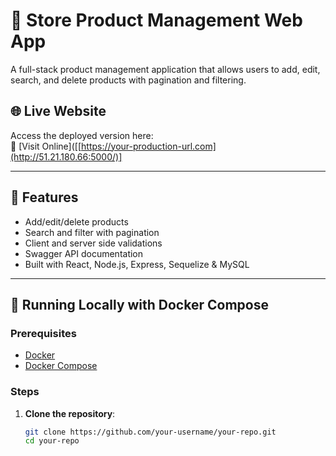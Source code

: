 # 🛒 Store Product Management Web App

A full-stack product management application that allows users to add, edit, search, and delete products with pagination and filtering.

## 🌐 Live Website

Access the deployed version here:  
🔗 [Visit Online]([[https://your-production-url.com](http://51.21.180.66:5000/)]

---

## 🧱 Features

- Add/edit/delete products
- Search and filter with pagination
- Client and server side validations
- Swagger API documentation
- Built with React, Node.js, Express, Sequelize & MySQL

---

## 🚀 Running Locally with Docker Compose

### Prerequisites

- [Docker](https://www.docker.com/)
- [Docker Compose](https://docs.docker.com/compose/)

### Steps

1. **Clone the repository**:

   ```bash
   git clone https://github.com/your-username/your-repo.git
   cd your-repo
